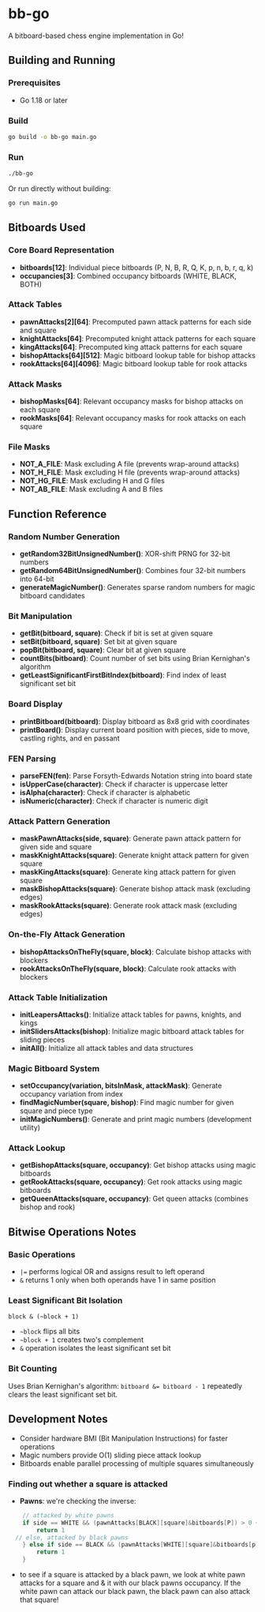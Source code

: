 # bb-go

A bitboard-based chess engine implementation in Go!

## Building and Running

### Prerequisites
- Go 1.18 or later

### Build
```bash
go build -o bb-go main.go
```

### Run
```bash
./bb-go
```

Or run directly without building:
```bash
go run main.go
```

## Bitboards Used

### Core Board Representation
- **bitboards[12]**: Individual piece bitboards (P, N, B, R, Q, K, p, n, b, r, q, k)
- **occupancies[3]**: Combined occupancy bitboards (WHITE, BLACK, BOTH)

### Attack Tables
- **pawnAttacks[2][64]**: Precomputed pawn attack patterns for each side and square
- **knightAttacks[64]**: Precomputed knight attack patterns for each square
- **kingAttacks[64]**: Precomputed king attack patterns for each square
- **bishopAttacks[64][512]**: Magic bitboard lookup table for bishop attacks
- **rookAttacks[64][4096]**: Magic bitboard lookup table for rook attacks

### Attack Masks
- **bishopMasks[64]**: Relevant occupancy masks for bishop attacks on each square
- **rookMasks[64]**: Relevant occupancy masks for rook attacks on each square

### File Masks
- **NOT_A_FILE**: Mask excluding A file (prevents wrap-around attacks)
- **NOT_H_FILE**: Mask excluding H file (prevents wrap-around attacks)
- **NOT_HG_FILE**: Mask excluding H and G files
- **NOT_AB_FILE**: Mask excluding A and B files

## Function Reference

### Random Number Generation
- **getRandom32BitUnsignedNumber()**: XOR-shift PRNG for 32-bit numbers
- **getRandom64BitUnsignedNumber()**: Combines four 32-bit numbers into 64-bit
- **generateMagicNumber()**: Generates sparse random numbers for magic bitboard candidates

### Bit Manipulation
- **getBit(bitboard, square)**: Check if bit is set at given square
- **setBit(bitboard, square)**: Set bit at given square
- **popBit(bitboard, square)**: Clear bit at given square
- **countBits(bitboard)**: Count number of set bits using Brian Kernighan's algorithm
- **getLeastSignificantFirstBitIndex(bitboard)**: Find index of least significant set bit

### Board Display
- **printBitboard(bitboard)**: Display bitboard as 8x8 grid with coordinates
- **printBoard()**: Display current board position with pieces, side to move, castling rights, and en passant

### FEN Parsing
- **parseFEN(fen)**: Parse Forsyth-Edwards Notation string into board state
- **isUpperCase(character)**: Check if character is uppercase letter
- **isAlpha(character)**: Check if character is alphabetic
- **isNumeric(character)**: Check if character is numeric digit

### Attack Pattern Generation
- **maskPawnAttacks(side, square)**: Generate pawn attack pattern for given side and square
- **maskKnightAttacks(square)**: Generate knight attack pattern for given square
- **maskKingAttacks(square)**: Generate king attack pattern for given square
- **maskBishopAttacks(square)**: Generate bishop attack mask (excluding edges)
- **maskRookAttacks(square)**: Generate rook attack mask (excluding edges)

### On-the-Fly Attack Generation
- **bishopAttacksOnTheFly(square, block)**: Calculate bishop attacks with blockers
- **rookAttacksOnTheFly(square, block)**: Calculate rook attacks with blockers

### Attack Table Initialization
- **initLeapersAttacks()**: Initialize attack tables for pawns, knights, and kings
- **initSlidersAttacks(bishop)**: Initialize magic bitboard attack tables for sliding pieces
- **initAll()**: Initialize all attack tables and data structures

### Magic Bitboard System
- **setOccupancy(variation, bitsInMask, attackMask)**: Generate occupancy variation from index
- **findMagicNumber(square, bishop)**: Find magic number for given square and piece type
- **initMagicNumbers()**: Generate and print magic numbers (development utility)

### Attack Lookup
- **getBishopAttacks(square, occupancy)**: Get bishop attacks using magic bitboards
- **getRookAttacks(square, occupancy)**: Get rook attacks using magic bitboards
- **getQueenAttacks(square, occupancy)**: Get queen attacks (combines bishop and rook)

## Bitwise Operations Notes

### Basic Operations
- `|=` performs logical OR and assigns result to left operand
- `&` returns 1 only when both operands have 1 in same position

### Least Significant Bit Isolation
```
block & (~block + 1)
```
- `~block` flips all bits
- `~block + 1` creates two's complement
- `&` operation isolates the least significant set bit

### Bit Counting
Uses Brian Kernighan's algorithm: `bitboard &= bitboard - 1` repeatedly clears the least significant set bit.

## Development Notes
- Consider hardware BMI (Bit Manipulation Instructions) for faster operations
- Magic numbers provide O(1) sliding piece attack lookup
- Bitboards enable parallel processing of multiple squares simultaneously

### Finding out whether a square is attacked
- **Pawns**: we're checking the inverse:
```Go
	// attacked by white pawns
	if side == WHITE && (pawnAttacks[BLACK][square]&bitboards[P]) > 0 {
		return 1
  // else, attacked by black pawns
	} else if side == BLACK && (pawnAttacks[WHITE][square]&bitboards[p] > 0) {
		return 1
	}
```
- to see if a square is attacked by a black pawn, we look at white pawn attacks for a square and & it with our black pawns occupancy. If the white pawn can attack our black pawn, the black pawn can also attack that square!
